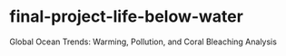 # final-project-life-below-water
 Global Ocean Trends: Warming, Pollution, and Coral Bleaching Analysis
